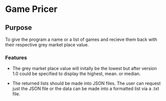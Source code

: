 # Game Pricer

## Purpose
To give the program a name or a list of games and recieve them back with their respective grey market place value.

### Features
- The grey market place value will initally be the lowest but after version 1.0 could be specified to display the highest, mean. or median.

- The returned lists should be made into JSON files. The user can request just the JSON file or the data can be made into a formatted list via a .txt file.

